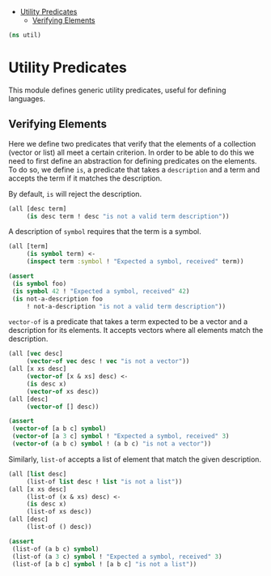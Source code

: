 * [Utility Predicates](#utility-predicates)
  * [Verifying Elements](#verifying-elements)
```clojure
(ns util)

```
# Utility Predicates

This module defines generic utility predicates, useful for defining
languages.

## Verifying Elements

Here we define two predicates that verify that the elements of a collection
(vector or list) all meet a certain criterion. In order to be able to do
this we need to first define an abstraction for defining predicates on the
elements. To do so, we define `is`, a predicate that takes a `description`
and a term and accepts the term if it matches the description.

By default, `is` will reject the description.
```clojure
(all [desc term]
     (is desc term ! desc "is not a valid term description"))

```
A description of `symbol` requires that the term is a symbol.
```clojure
(all [term]
     (is symbol term) <-
     (inspect term :symbol ! "Expected a symbol, received" term))

(assert
 (is symbol foo)
 (is symbol 42 ! "Expected a symbol, received" 42)
 (is not-a-description foo
     ! not-a-description "is not a valid term description"))

```
`vector-of` is a predicate that takes a term expected to be a vector and a
description for its elements. It accepts vectors where all elements match
the description.
```clojure
(all [vec desc]
     (vector-of vec desc ! vec "is not a vector"))
(all [x xs desc]
     (vector-of [x & xs] desc) <-
     (is desc x)
     (vector-of xs desc))
(all [desc]
     (vector-of [] desc))

(assert
 (vector-of [a b c] symbol)
 (vector-of [a 3 c] symbol ! "Expected a symbol, received" 3)
 (vector-of (a b c) symbol ! (a b c) "is not a vector"))

```
Similarly, `list-of` accepts a list of element that match the given
description.
```clojure
(all [list desc]
     (list-of list desc ! list "is not a list"))
(all [x xs desc]
     (list-of (x & xs) desc) <-
     (is desc x)
     (list-of xs desc))
(all [desc]
     (list-of () desc))

(assert
 (list-of (a b c) symbol)
 (list-of (a 3 c) symbol ! "Expected a symbol, received" 3)
 (list-of [a b c] symbol ! [a b c] "is not a list"))
```

